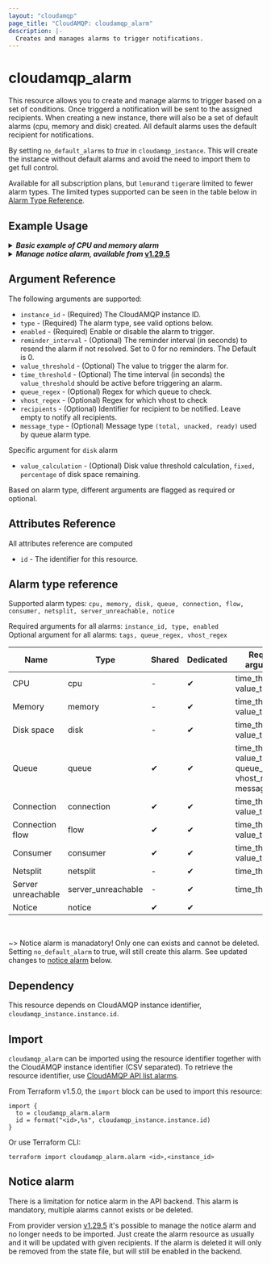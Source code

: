 ```yaml
---
layout: "cloudamqp"
page_title: "CloudAMQP: cloudamqp_alarm"
description: |-
  Creates and manages alarms to trigger notifications.
---
```


# cloudamqp_alarm

This resource allows you to create and manage alarms to trigger based on a set of conditions. Once
triggerd a notification will be sent to the assigned recipients. When creating a new instance, there
will also be a set of default alarms (cpu, memory and disk) created. All default alarms uses the
default recipient for notifications.

By setting `no_default_alarms` to *true* in `cloudamqp_instance`. This will create the instance
without default alarms and avoid the need to import them to get full control.

Available for all subscription plans, but `lemur`and `tiger`are limited to fewer alarm types. The
limited types supported can be seen in the table below in [Alarm Type Reference].

## Example Usage

<details>
  <summary>
    <b>
      <i>Basic example of CPU and memory alarm</i>
    </b>
  </summary>

```hcl
# New recipient
resource "cloudamqp_notification" "recipient_01" {
  instance_id = cloudamqp_instance.instance.id
  type        = "email"
  value       = "alarm@example.com"
  name        = "alarm"
}

# New cpu alarm
resource "cloudamqp_alarm" "cpu_alarm" {
  instance_id       = cloudamqp_instance.instance.id
  type              = "cpu"
  enabled           = true
  reminder_interval = 600
  value_threshold   = 95
  time_threshold    = 600
  recipients        = [cloudamqp_notification.recipient_01.id]
}

# New memory alarm
resource "cloudamqp_alarm" "memory_alarm" {
  instance_id       = cloudamqp_instance.instance.id
  type              = "memory"
  enabled           = true
  reminder_interval = 600
  value_threshold   = 95
  time_threshold    = 600
  recipients        = [cloudamqp_notification.recipient_01.id]
}
```

</details>

<details>
  <summary>
    <b>
      <i>Manage notice alarm, available from</i>
      <a href="https://github.com/cloudamqp/terraform-provider-cloudamqp/releases/tag/v1.29.5">v1.29.5</a>
    </b>
  </summary>

Only one notice alarm can exists and cannot be created, instead the alarm resource will be updated.

```hcl
# New recipient
resource "cloudamqp_notification" "recipient_01" {
  instance_id = cloudamqp_instance.instance.id
  type        = "email"
  value       = "alarm@example.com"
  name        = "alarm"
}

# Update existing notice alarm
resource "cloudamqp_alarm" "notice" {
  instance_id = cloudamqp_instance.instance.id
  type        = "notice"
  enabled     = true
  recipients  = [cloudamqp_notification.recipient_01.id]
}
```

</details>

## Argument Reference

The following arguments are supported:

* `instance_id`       - (Required) The CloudAMQP instance ID.
* `type`              - (Required) The alarm type, see valid options below.
* `enabled`           - (Required) Enable or disable the alarm to trigger.
* `reminder_interval` - (Optional) The reminder interval (in seconds) to resend the alarm if not
                        resolved. Set to 0 for no reminders. The Default is 0.
* `value_threshold`   - (Optional) The value to trigger the alarm for.
* `time_threshold`    - (Optional) The time interval (in seconds) the `value_threshold` should be
                        active before triggering an alarm.
* `queue_regex`       - (Optional) Regex for which queue to check.
* `vhost_regex`       - (Optional) Regex for which vhost to check
* `recipients`        - (Optional) Identifier for recipient to be notified. Leave empty to notify
                        all recipients.
* `message_type`      - (Optional) Message type `(total, unacked, ready)` used by queue alarm type.

Specific argument for `disk` alarm

* `value_calculation` - (Optional) Disk value threshold calculation, `fixed, percentage` of disk
                        space remaining.

Based on alarm type, different arguments are flagged as required or optional.

## Attributes Reference

All attributes reference are computed

* `id`  - The identifier for this resource.

## Alarm type reference

Supported alarm types: `cpu, memory, disk, queue, connection, flow, consumer, netsplit,
  server_unreachable, notice`

Required arguments for all alarms: `instance_id, type, enabled`<br>
Optional argument for all alarms: `tags, queue_regex, vhost_regex`

| Name | Type | Shared | Dedicated | Required arguments |
| ---- | ---- | ---- | ---- | ---- |
| CPU | cpu | - | &#10004; | time_threshold, value_threshold |
| Memory | memory | - | &#10004;  | time_threshold, value_threshold |
| Disk space | disk | - | &#10004;  | time_threshold, value_threshold |
| Queue | queue | &#10004;  | &#10004; | time_threshold, value_threshold, queue_regex, vhost_regex, message_type |
| Connection | connection | &#10004; | &#10004; | time_threshold, value_threshold |
| Connection flow | flow | &#10004; | &#10004; | time_threshold, value_threshold |
| Consumer | consumer | &#10004; | &#10004; | time_threshold, value_threshold |
| Netsplit | netsplit | - | &#10004; | time_threshold |
| Server unreachable | server_unreachable  | - | &#10004;  | time_threshold |
| Notice | notice | &#10004; | &#10004; | |

<br>

~> Notice alarm is manadatory! Only one can exists and cannot be deleted. Setting `no_default_alarm`
to true, will still create this alarm. See updated changes to [notice alarm] below.

## Dependency

This resource depends on CloudAMQP instance identifier, `cloudamqp_instance.instance.id`.

## Import

`cloudamqp_alarm` can be imported using the resource identifier together with the CloudAMQP instance
identifier (CSV separated). To retrieve the resource identifier, use [CloudAMQP API list alarms].

From Terraform v1.5.0, the `import` block can be used to import this resource:

```hcl
import {
  to = cloudamqp_alarm.alarm
  id = format("<id>,%s", cloudamqp_instance.instance.id)
}
```

Or use Terraform CLI:

`terraform import cloudamqp_alarm.alarm <id>,<instance_id>`

## Notice alarm

There is a limitation for notice alarm in the API backend. This alarm is mandatory, multiple
alarms cannot exists or be deleted.

From provider version [v1.29.5] it's possible to manage the notice alarm and no longer needs to be
imported. Just create the alarm resource as usually and it will be updated with given recipients.
If the alarm is deleted it will only be removed from the state file, but will still be enabled in
the backend.

[Alarm Type Reference]: #alarm-type-reference
[CloudAMQP API list alarms]: https://docs.cloudamqp.com/cloudamqp_api.html#list-alarms
[notice alarm]: #notice-alarm
[v1.29.5]: https://github.com/cloudamqp/terraform-provider-cloudamqp/releases/tag/v1.29.5
